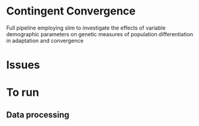# Contingent Convergence 
Full pipeline employing slim to investigate the effects of variable demographic parameters on genetic measures of population differentiation in adaptation and convergence

# Issues

# To run
## Data processing
